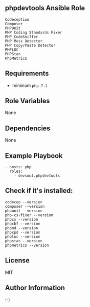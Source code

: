 phpdevtools Ansible Role
----------------
    Codeception
    Composer
    PHPUnit
    PHP Coding Standards Fixer
    PHP_CodeSniffer
    PHP Mess Detector
    PHP Copy/Paste Detector
    PHPLOC
    PHPStan
    PhpMetrics

        
Requirements
------------
  - minimum `php 7.1`

Role Variables
--------------
None

Dependencies
------------
None

Example Playbook
----------------
    - hosts: php
      roles:
        - devsoul.phpdevtools

Check if it's installed:
------
    codecep --version
    composer --version
    phpunit --version
    php-cs-fixer --version
    phpcs --version
    phpcbf --version
    phpmd --version
    phpcpd --version
    phploc --version
    phpstan --version
    phpmetrics --version

License
-------
MIT

Author Information
------------------

:-)
